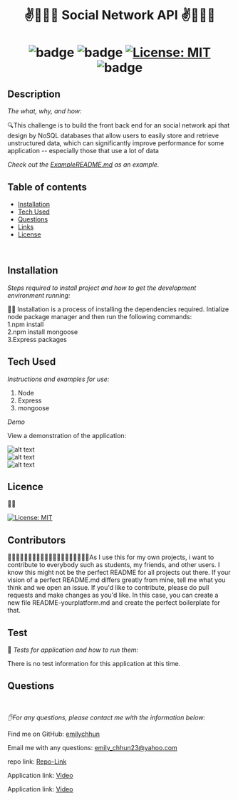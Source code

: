 <h1 align="center">✌️🤟🙏👋  Social Network API  ✌️🤟🙏👋</h1>
<h1 align="center">

![badge](https://img.shields.io/npm/v/npm.svg?logo=javascript)
![badge](https://img.shields.io/npm/v/npm.svg?logo=npm)
[![License: MIT](https://img.shields.io/badge/License-MIT-yellow.svg)](https://opensource.org/licenses/MIT)
![badge](https://img.shields.io/npm/v/npm.svg?logo=javascript)

</h1>

## Description 

  *The what, why, and how:* 
  
  🔍This challenge is to build the front back end for an social network api that design by NoSQL databases that allow users to easily store and retrieve unstructured data, which can significantly improve performance for some application -- especially those that use a lot of data

*Check out the [ExampleREADME.md](https://github.com/emilychhun/socail-network-api/blob/main/README.md) as an example.*
  <br />
 
  ## Table of contents
 - [Installation](#installation)
 - [Tech Used](#tech-used)
 - [Questions](#questions)
 - [Links](#links)
 - [License](#license) 
  <br />

 ## Installation

  *Steps required to install project and how to get the development environment running:*
  
💽💽 Installation is a process of installing the dependencies required. Intialize node package manager and then run the following commands:
  <br />
      1.npm install 
  <br />
      2.npm install mongoose
  <br />
      3.Express packages
  <br />

  
  
  ## Tech Used
  *Instructions and examples for use:*
    
 1. Node
 2. Express
 3. mongoose

  *Demo*

  View a demonstration of the application:
  <br />
  
 ![alt text](https://github.com/emilychhun/socail-network-api/blob/main/video1.gif "Logo Title Text 1")
 <br />
 ![alt text](https://github.com/emilychhun/socail-network-api/blob/main/video2.gif "Logo Title Text 1")
 <br />
 ![alt text](https://github.com/emilychhun/socail-network-api/blob/main/video3.gif "Logo Title Text 1")
  
  ## Licence
  📝📑
  
  [![License: MIT](https://img.shields.io/badge/License-MIT-yellow.svg)](https://opensource.org/licenses/MIT)
  <br />
  
 
  ## Contributors
  💆🏽💆🏻‍♂️👳🏽👳🏽👳🏻‍♀️👨🏾‍🦽👨🏿‍🤝‍👨🏾As I use this for my own projects, i want to contribute to everybody such as students, my friends, and other users. I know this might not be the perfect README for all projects out there. If your vision of a perfect README.md differs greatly from mine, tell me what you think and we open an issue. If you'd like to contribute,  please do pull requests and make changes as you'd like. In this case, you can create a new file README-yourplatform.md and create the perfect boilerplate for that.
  <br />
 
 
  ## Test
  🥇 *Tests for application and how to run them:*
 
   There is no test information for this application at this time.
  <br />
 
  ## Questions
  <br />

   *✋For any questions, please contact me with the information below:*
  <br />

 Find me on GitHub: [emilychhun](https://github.com/emilychhun)
 <br />

  Email me with any questions: emily_chhun23@yahoo.com
  <br />

  repo link: [Repo-Link](https://github.com/emilychhun/socail-network-api)
   <br />

  Application link: [Video](https://drive.google.com/file/d/1IuVmtEZ7cIymWQ3bzJhfm7RrSCCwdRXW/view)
  <br />
  
  Application link: [Video](https://drive.google.com/file/d/17obxd2pi0VQwc8YplSa1DTrURmE7p5pM/view)
  
  <br />
  
